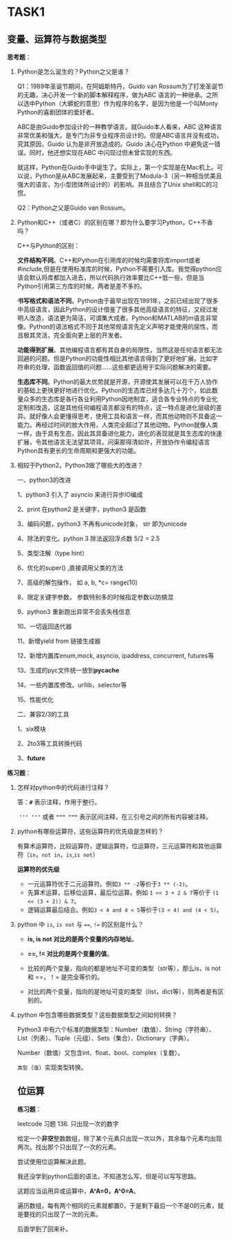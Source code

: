 # TASK1

## 变量、运算符与数据类型

**思考题**：

1. Python是怎么诞生的？Python之父是谁？

   Q1：1989年圣诞节期间，在阿姆斯特丹，Guido van Rossum为了打发圣诞节的无趣，决心开发一个新的脚本解释程序，做为ABC 语言的一种继承。之所以选中Python（大蟒蛇的意思）作为程序的名字，是因为他是一个叫Monty Python的喜剧团体的爱好者。

   ABC是由Guido参加设计的一种教学语言。就Guido本人看来，ABC 这种语言非常优美和强大，是专门为非专业程序员设计的。但是ABC语言并没有成功，究其原因，Guido 认为是非开放造成的。Guido 决心在Python 中避免这一错误。同时，他还想实现在ABC 中闪现过但未曾实现的东西。

   就这样，Python在Guido手中诞生了。实际上，第一个实现是在Mac机上。可以说，Python是从ABC发展起来，主要受到了Modula-3（另一种相当优美且强大的语言，为小型团体所设计的）的影响。并且结合了Unix shell和C的习惯。

   Q2：Python之父是Guido van Rossum。

2. Python和C++（或者C）的区别在哪？即为什么要学习Python，C++不香吗？

   C++与Python的区别：

   **文件结构不同**。C++和Python在引用库的时候均需要将库import或者#include,但是在使用标准库的时候，Python不需要引入库。我觉得python应该会默认将库都加入进去，所以代码执行效率要比C++低一些，但是当Python引用第三方库的时候，两者是差不多的。

   **书写格式和语法不同**。Python由于最早出现在1991年，之前已经出现了很多中高级语言，因此Python的设计借鉴了很多其他高级语言的特征，又经过发明人改造，语法更为简洁，可谓集大成者。Python和MATLAB的m语言非常像。Python的语法格式不同于其他常规语言先定义声明才能使用的尿性，而且极其灵活，完全面向更上层的开发者。

   **功能得到扩展**。其他编程语言都有其自身的局限性，当然这是任何语言都无法回避的问题。但是Python的功能性相比其他语言得到了更好地扩展。比如字符串的处理，函数返回值的问题……这些都更适用于实际问题解决的需要。

   **生态库不同**。Python的最大优势就是开源，开源使其发展可以在千万人协作的基础上更快更好地进行优化。Python的生态库已经多达几十万个，如此数量众多的生态库是各行各业利用Python因地制宜，适合各专业特点的专业化定制和改造，这是其他任何编程语言都没有的特点，这一特点是进化层级的差异。就好像人会更懂得思考，使用工具和语言一样，而其他动物则不具备这一能力。再经过时间的放大作用，人类完全超过了其他动物。Python就像人类一样，由于具有生态，因此其具备进化能力，进化的表现就是其生态库的快速扩展，令其他语言无法望其项背。问渠那得清如许，开放协作令编程语言Python具有更长的生命周期和更强大的功能。

3. 相较于Python2，Python3做了哪些大的改进？

   一、python3的改进

   1、python3 引入了 asyncio 来进行异步IO编成

   2、print 在python2 是关键字，python3 是函数

   3、编码问题，python3 不再有unicode对象， str 即为unicode

   4、除法的变化。python 3 除法返回浮点数 5/2 = 2.5

   5、类型注解（type hint）

   6、优化的super() ,直接调用父类的方法

   7、高级的解包操作， 如 a, b, *c= range(10)

   8、限定关键字参数， 参数特别多的时候指定参数以防搞混

   9、python3 重新跑出异常不会丢失栈信息

   10、一切返回迭代器

   11、新增yield from 链接生成器

   12、新增内置库enum,mock, asyncio, ipaddress, concurrent, futures等

   13、生成的pyc文件统一放到**pycache**

   14、一些内置库修改。urllib，selector等

   15、性能优化

   二、兼容2/3的工具

   1、six模块

   2、2to3等工具转换代码

   3、**future**

**练习题**：

1. 怎样对python中的代码进行注释？

   答：**`#`** 表示注释，作用于整行。

   ​        **`''' '''`** 或者 **`""" """`** 表示区间注释，在三引号之间的所有内容被注释。

2. python有哪些运算符，这些运算符的优先级是怎样的？

   有算术运算符，比较运算符，逻辑运算符，位运算符，三元运算符和其他运算符（`in`，`not in`，`is`,`is not`）

   **运算符的优先级**

   - 一元运算符优于二元运算符。例如`3 ** -2`等价于`3 ** (-2)`。
   - 先算术运算，后移位运算，最后位运算。例如 `1 << 3 + 2 & 7`等价于 `(1 << (3 + 2)) & 7`。
   - 逻辑运算最后结合。例如`3 < 4 and 4 < 5`等价于`(3 < 4) and (4 < 5)`。

3. python 中 `is`, `is not` 与 `==`, `!=` 的区别是什么？

   - **is, is not 对比的是两个变量的内存地址**。

   - **==, != 对比的是两个变量的值**。

   - 比较的两个变量，指向的都是地址不可变的类型（str等），那么is，is not 和 ==，！= 是完全等价的。

   - 对比的两个变量，指向的是地址可变的类型（list，dict等），则两者是有区别的。

4. python 中包含哪些数据类型？这些数据类型之间如何转换？

   Python3 中有六个标准的数据类型：Number（数值）、String（字符串）、List（列表）、Tuple（元组）、Sets（集合）、Dictionary（字典）。

   Number（数值）又包含int、float、bool、complex（复数）。

   `类型`（`值`）实现类型转换。

   

   ## 位运算

   **练习题**：

   leetcode 习题 136. 只出现一次的数字

   给定一个**非空**整数数组，除了某个元素只出现一次以外，其余每个元素均出现两次。找出那个只出现了一次的元素。

   尝试使用位运算解决此题。

   

   我还没学到python后面的语法，不知道怎么写。但是可以写写思路。

   这题应当运用异或运算中，**A^A=0，A^0=A**。

   遍历数组，每有两个相同的元素就都置0，于是剩下最后一个不是0的元素，就是要找的只出现了一次的元素。

   

   后面学到了回来补。

   
